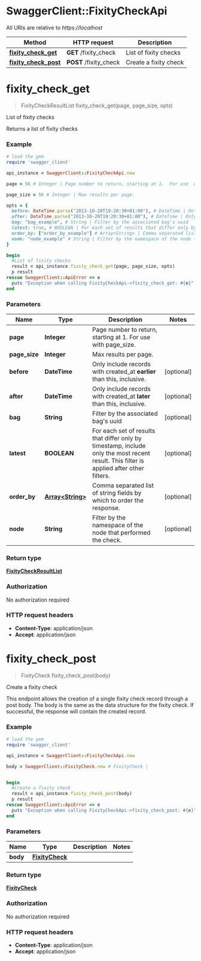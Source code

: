 # SwaggerClient::FixityCheckApi

All URIs are relative to *https://localhost*

Method | HTTP request | Description
------------- | ------------- | -------------
[**fixity_check_get**](FixityCheckApi.md#fixity_check_get) | **GET** /fixity_check | List of fixity checks
[**fixity_check_post**](FixityCheckApi.md#fixity_check_post) | **POST** /fixity_check | Create a fixity check


# **fixity_check_get**
> FixityCheckResultList fixity_check_get(page, page_size, opts)

List of fixity checks

Returns a list of fixity checks 

### Example
```ruby
# load the gem
require 'swagger_client'

api_instance = SwaggerClient::FixityCheckApi.new

page = 56 # Integer | Page number to return, starting at 1.  For use  with page_size. 

page_size = 56 # Integer | Max results per page. 

opts = { 
  before: DateTime.parse("2013-10-20T19:20:30+01:00"), # DateTime | Only include records with created_at **earlier**  than this, inclusive. 
  after: DateTime.parse("2013-10-20T19:20:30+01:00"), # DateTime | Only include records with created_at **later**  than this, inclusive. 
  bag: "bag_example", # String | Filter by the associated bag's uuid 
  latest: true, # BOOLEAN | For each set of results that differ only by timestamp, include only the most recent result. This filter is applied after other filters. 
  order_by: ["order_by_example"] # Array<String> | Comma separated list of string fields by which to order the response. 
  node: "node_example" # String | Filter by the namespace of the node that performed the check. 
}

begin
  #List of fixity checks
  result = api_instance.fixity_check_get(page, page_size, opts)
  p result
rescue SwaggerClient::ApiError => e
  puts "Exception when calling FixityCheckApi->fixity_check_get: #{e}"
end
```

### Parameters

Name | Type | Description  | Notes
------------- | ------------- | ------------- | -------------
 **page** | **Integer**| Page number to return, starting at 1.  For use  with page_size.  | 
 **page_size** | **Integer**| Max results per page.  | 
 **before** | **DateTime**| Only include records with created_at **earlier**  than this, inclusive.  | [optional] 
 **after** | **DateTime**| Only include records with created_at **later**  than this, inclusive.  | [optional] 
 **bag** | **String**| Filter by the associated bag&#39;s uuid  | [optional] 
 **latest** | **BOOLEAN**| For each set of results that differ only by timestamp, include only the most recent result. This filter is applied after other filters.  | [optional] 
 **order_by** | [**Array&lt;String&gt;**](String.md)| Comma separated list of string fields by which to order the response.  | [optional] 
 **node** | **String**| Filter by the namespace of the node that performed the check.  | [optional] 

### Return type

[**FixityCheckResultList**](FixityCheckResultList.md)

### Authorization

No authorization required

### HTTP request headers

 - **Content-Type**: application/json
 - **Accept**: application/json



# **fixity_check_post**
> FixityCheck fixity_check_post(body)

Create a fixity check

This endpoint allows the creation of a single fixity check record through a post body.  The body is the same as the data structure for the fixity check.  If successful, the response will contain the created record. 

### Example
```ruby
# load the gem
require 'swagger_client'

api_instance = SwaggerClient::FixityCheckApi.new

body = SwaggerClient::FixityCheck.new # FixityCheck | 


begin
  #Create a fixity check
  result = api_instance.fixity_check_post(body)
  p result
rescue SwaggerClient::ApiError => e
  puts "Exception when calling FixityCheckApi->fixity_check_post: #{e}"
end
```

### Parameters

Name | Type | Description  | Notes
------------- | ------------- | ------------- | -------------
 **body** | [**FixityCheck**](FixityCheck.md)|  | 

### Return type

[**FixityCheck**](FixityCheck.md)

### Authorization

No authorization required

### HTTP request headers

 - **Content-Type**: application/json
 - **Accept**: application/json



